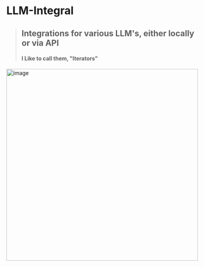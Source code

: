 # LLM-Integral
> ## Integrations for various LLM's, either locally or via API
> #### **I Like to call them, "Iterators"**

<img width="500" height="500" alt="image" src="https://github.com/user-attachments/assets/b7156d66-a900-43a3-998c-0f4e8e6d4a57" />

